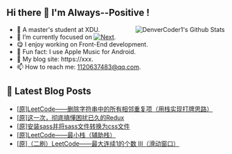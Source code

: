 ## Hi there 👋 I'm Always--Positive !
<div>
  <img alt="DenverCoder1's Github Stats" src="https://denvercoder1-github-readme-stats.vercel.app/api?username=qq1120637483&show_icons=true&count_private=true&theme=react&hide_border=true&hide_title=true&bg_color=1F222E&title_color=F85D7F&icon_color=F8D866" align= "right" />

- 🎒 A master's student at XDU. 
- 🔬 I’m currently focused on [![Next](https://img.shields.io/badge/-Next-brightgreen)](https://). 
- 😋 I enjoy working on Front-End development.
- 🎵 Fun fact: I use Apple Music for Android.
- 📝 My blog site: https://xxx.
- 📫 How to reach me:  1120637483@qq.com.
</div>  


## 📕 Latest Blog Posts

<!-- BLOG-POST-LIST:START -->
- [[原]LeetCode——删除字符串中的所有相邻重复项（用栈实现打牌思路）](https://blog.csdn.net/sinat_41696687/article/details/122386965)
- [[原]这一次，彻底搞懂困扰已久的Redux](https://blog.csdn.net/sinat_41696687/article/details/122376142)
- [[原]安装sass并将sass文件转换为css文件](https://blog.csdn.net/sinat_41696687/article/details/122368055)
- [[原]LeetCode——最小栈（辅助栈）](https://blog.csdn.net/sinat_41696687/article/details/122338320)
- [[原]（二刷）LeetCode——最大连续1的个数 III（滑动窗口）](https://blog.csdn.net/sinat_41696687/article/details/122297217)
<!-- BLOG-POST-LIST:END -->









